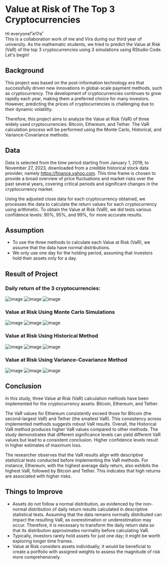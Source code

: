 # Value at Risk of The Top 3 Cryptocurrencies
Hi everyone!˚ʚ♡ɞ˚  
This is a collaboration work of me and Vira during our third year of university. As the mathematic students, we tried to predict the Value at Risk (VaR) of the top 3 cryptocurrencies using 3 simulations using RStudio Code. Let's begin!   

## Background
This project was based on the post-information technology era that successfully driven new innovations in global-scale payment methods, such as cryptocurrency. The development of cryptocurrencies continues to grow rapidly each year, making them a preferred choice for many investors. However, predicting the prices of cryptocurrencies is challenging due to their dynamic volatility.   

Therefore, this project aims to analyze the Value at Risk (VaR) of three widely used cryptocurrencies: Bitcoin, Ethereum, and Tether. The VaR calculation process will be performed using the Monte Carlo, Historical, and Variance-Covariance methods.
    
## Data 
Data is selected from the time period starting from January 1, 2019, to November 27, 2023, downloaded from a credible historical stock data provider, namely https://finance.yahoo.com. This time frame is chosen to provide a broad overview of price fluctuations and market risks over the past several years, covering critical periods and significant changes in the cryptocurrency market.

Using the adjusted close data for each cryptocurrency obtained, we processes the data to calculate the return values for each cryptocurrency using arithmetic. To obtain the Value at Risk (VaR), we did tests various confidence levels: 90%, 95%, and 99%, for more accurate results.

## Assumption
- To use the three methods to calculate each Value at Risk (VaR), we assume that the data have normal distributions.
- We only use one day for the holding period, assuming that investors hold their assets only for a day.

## Result of Project
### Daily return of the 3 cryptocurrencies:
![image](https://github.com/shannenswibisono/VaR-of-Top-3-Crypto/assets/155773383/66c2f263-dd61-4365-847f-fdfaed65aa7e)
![image](https://github.com/shannenswibisono/VaR-of-Top-3-Crypto/assets/155773383/961d8fdb-86a8-4c30-a0a6-cc9f68e0d01d)
![image](https://github.com/shannenswibisono/VaR-of-Top-3-Crypto/assets/155773383/bbbee10a-e6b0-42c2-943c-c5e18334fc57)
### Value at Risk Using Monte Carlo Simulations
![image](https://github.com/shannenswibisono/VaR-of-Top-3-Crypto/assets/155773383/4c0b4173-8052-4113-b8fb-a6749deeee9e)
![image](https://github.com/shannenswibisono/VaR-of-Top-3-Crypto/assets/155773383/5008d2cf-27d1-4b3d-b6d3-1b3c1b2b9bcd)
![image](https://github.com/shannenswibisono/VaR-of-Top-3-Crypto/assets/155773383/fd0f4edf-3f67-470f-87b1-9ba65327efe8)
### Value at Risk Using Historical Method
![image](https://github.com/shannenswibisono/VaR-of-Top-3-Crypto/assets/155773383/3414815b-4b6f-4172-8a1c-539dd8c74fca)
![image](https://github.com/shannenswibisono/VaR-of-Top-3-Crypto/assets/155773383/d8cd109e-08c7-4760-9d7a-4c0b11e1520d)
![image](https://github.com/shannenswibisono/VaR-of-Top-3-Crypto/assets/155773383/3995b886-d79f-4b78-9fd0-550b44cc2d63)
### Value at Risk Using Variance-Covariance Method
![image](https://github.com/shannenswibisono/VaR-of-Top-3-Crypto/assets/155773383/2155cd55-89d3-434f-a76f-4052f3e24715)
![image](https://github.com/shannenswibisono/VaR-of-Top-3-Crypto/assets/155773383/89e6f4b9-94ab-4ed4-bc2b-faf4dc5369ab)
![image](https://github.com/shannenswibisono/VaR-of-Top-3-Crypto/assets/155773383/a3ad2b32-aab0-43ef-92a1-0cc875c54432)

## Conclusion
In this study, three Value at Risk (VaR) calculation methods have been implemented for the cryptocurrency assets: Bitcoin, Ethereum, and Tether. 

The VaR values for Ethereum consistently exceed those for Bitcoin (the second-largest VaR) and Tether (the smallest VaR). This consistency across implemented methods suggests robust VaR results. Overall, the Historical VaR method produces higher VaR values compared to other methods. The study demonstrates that different significance levels can yield different VaR values but lead to a consistent conclusion. Higher confidence levels result in higher estimates of maximum loss.

The researcher observes that the VaR results align with descriptive statistical tests conducted before implementing the VaR methods. For instance, Ethereum, with the highest average daily return, also exhibits the highest VaR, followed by Bitcoin and Tether. This indicates that high returns are associated with higher risks.

## Things to Improve
- Assets do not follow a normal distribution, as evidenced by the non-normal distribution of daily return results calculated in descriptive statistical tests. Assuming that the data remains normally distributed can impact the resulting VaR, as overestimation or underestimation may occur. Therefore, it is necessary to transform the daily return data so that its distribution approximates normality before calculating VaR.
- Typically, investors rarely hold assets for just one day; it might be worth exploring longer time frames.
- Value at Risk considers assets individually; it would be beneficial to create a portfolio with assigned weights to assess the magnitude of risk more comprehensively.
